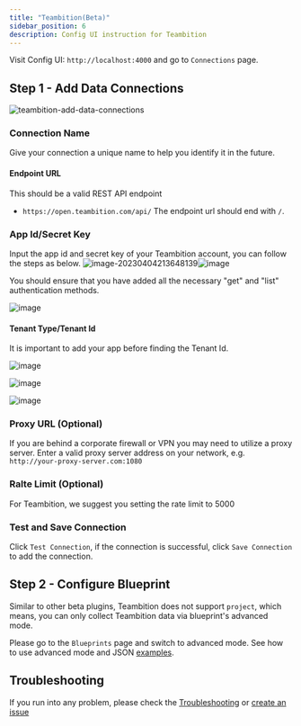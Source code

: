 ```yaml
---
title: "Teambition(Beta)"
sidebar_position: 6
description: Config UI instruction for Teambition
---
```


Visit Config UI: `http://localhost:4000` and go to `Connections` page.

## Step 1 - Add Data Connections
![teambition-add-data-connections](https://user-images.githubusercontent.com/3294100/229744282-1959dc82-9038-49a8-924d-11821fafa73a.png)

### Connection Name
Give your connection a unique name to help you identify it in the future.

#### Endpoint URL
This should be a valid REST API endpoint
   - `https://open.teambition.com/api/`
The endpoint url should end with `/`.

### App Id/Secret Key
Input the app id and secret key of your Teambition account, you can follow the steps as below.
![image-20230404213648139](https://user-images.githubusercontent.com/3294100/229810617-fe75cf7d-5a84-4741-9016-47140b276e18.png)![image](https://user-images.githubusercontent.com/3294100/229810458-cf47806b-6307-419c-8147-a176ebafca74.png)

You should ensure that you have added all the necessary "get" and "list" authentication methods.

![image](https://user-images.githubusercontent.com/3294100/229813323-0c490e65-1ecb-4e1c-8df2-ef68cb55a4a4.png)

#### Tenant Type/Tenant Id

It is important to add your app before finding the Tenant Id.

![image](https://user-images.githubusercontent.com/3294100/229812333-188e497f-db5c-426c-ad1e-6fdb5e1e3b17.png)

![image](https://user-images.githubusercontent.com/3294100/229812594-e3c619cb-363d-491f-aeae-3e8e6912c70a.png)

![image](https://user-images.githubusercontent.com/3294100/229814145-9bdf006e-450e-4c14-98c6-a5b3fba690ea.png)

### Proxy URL (Optional)

If you are behind a corporate firewall or VPN you may need to utilize a proxy server. Enter a valid proxy server address on your network, e.g. `http://your-proxy-server.com:1080`

### Ralte Limit (Optional)
For Teambition, we suggest you setting the rate limit to 5000

### Test and Save Connection
Click `Test Connection`, if the connection is successful, click `Save Connection` to add the connection.

## Step 2 - Configure Blueprint

Similar to other beta plugins, Teambition does not support `project`, which means, you can only collect Teambition data via blueprint's advanced mode.

Please go to the `Blueprints` page and switch to advanced mode. See how to use advanced mode and JSON [examples](AdvancedMode.md#11-teambition).

## Troubleshooting

If you run into any problem, please check the [Troubleshooting](/Troubleshooting/Configuration.md) or [create an issue](https://github.com/apache/incubator-devlake/issues)
